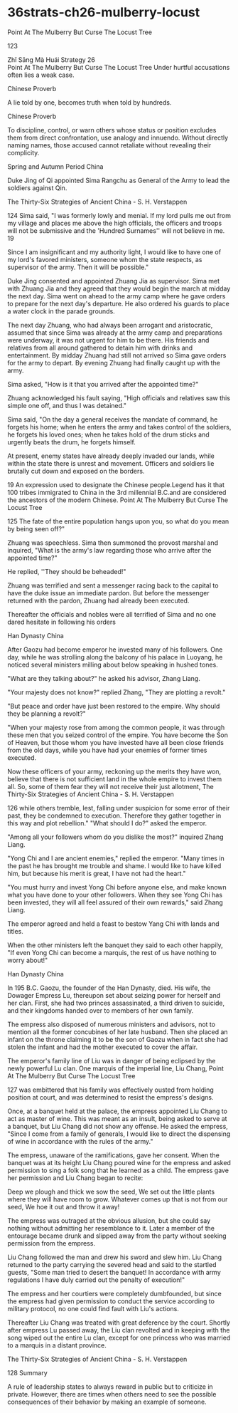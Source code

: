 # 36strats-ch26-mulberry-locust

Point At The Mulberry But Curse The Locust Tree 
 
123 
 
Zhǐ Sāng Mà Huái 
Strategy 26                                                   
Point At The Mulberry But Curse The Locust Tree 
Under hurtful accusations often lies a weak case. 
 
Chinese Proverb 
 
A lie told by one, becomes truth when told by hundreds. 
 
Chinese Proverb 
 
To discipline, control, or warn others whose status or position excludes 
them from direct confrontation, use analogy and innuendo. Without 
directly naming names, those accused cannot retaliate without revealing 
their complicity. 
 
Spring and Autumn Period China 
 
Duke Jing of Qi appointed Sima Rangchu as General of the Army to 
lead the soldiers against Qin. 
 
The Thirty-Six Strategies of Ancient China - S. H. Verstappen 
 
124 
Sima said, "I was formerly lowly and menial. If my lord pulls me out 
from my village and places me above the high officials, the officers and 
troops will not be submissive and the 'Hundred Surnames'' will not 
believe in me. 19 
 
Since I am insignificant and my authority light, I would like to have one 
of my lord's favored ministers, someone whom the state respects, as 
supervisor of the army. Then it will be possible." 
 
Duke Jing consented and appointed Zhuang Jia as supervisor. Sima 
met with Zhuang Jia and they agreed that they would begin the march 
at midday the next day. Sima went on ahead to the army camp where he 
gave orders to prepare for the next day's departure. He also ordered his 
guards to place a water clock in the parade grounds. 
 
The next day Zhuang, who had always been arrogant and aristocratic, 
assumed that since Sima was already at the army camp and 
preparations were underway, it was not urgent for him to be there. His 
friends and relatives from all around gathered to detain him with drinks 
and entertainment. By midday Zhuang had still not arrived so Sima 
gave orders for the army to depart. By evening Zhuang had finally 
caught up with the army. 
 
Sima asked, "How is it that you arrived after the appointed time?" 
 
Zhuang acknowledged his fault saying, "High officials and relatives 
saw this simple one off, and thus I was detained." 
 
Sima said, "On the day a general receives the mandate of command, he 
forgets his home; when he enters the army and takes control of the 
soldiers, he forgets his loved ones; when he takes hold of the drum 
sticks and urgently beats the drum, he forgets himself.  
 
At present, enemy states have already deeply invaded our lands, while 
within the state there is unrest and movement. Officers and soldiers lie 
brutally cut down and exposed on the borders.  
                                                      
19 An expression used to designate the Chinese people.Legend has it that 100 
tribes immigrated to China in the 3rd millennial B.C.and are considered the 
ancestors of the modern Chinese. 
Point At The Mulberry But Curse The Locust Tree 
 
125 
The fate of the entire population hangs upon you, so what do you mean 
by being seen off?" 
 
Zhuang was speechless. Sima then summoned the provost marshal and 
inquired, "What is the army's law regarding those who arrive after the 
appointed time?" 
  
He replied, ''They should be beheaded!" 
 
Zhuang was terrified and sent a messenger racing back to the capital to 
have the duke issue an immediate pardon. But before the messenger 
returned with the pardon, Zhuang had already been executed.  
 
Thereafter the officials and nobles were all terrified of Sima and no one 
dared hesitate in following his orders 
 
Han Dynasty China 
 
After Gaozu had become emperor he invested many of his followers. 
One day, while he was strolling along the balcony of his palace in 
Luoyang, he noticed several ministers milling about below speaking in 
hushed tones. 
 
"What are they talking about?" he asked his advisor, Zhang Liang. 
 
"Your majesty does not know?" replied Zhang, "They are plotting a 
revolt." 
 
"But peace and order have just been restored to the empire. Why 
should they be planning a revolt?" 
 
"When your majesty rose from among the common people, it was 
through these men that you seized control of the empire. You have 
become the Son of Heaven, but those whom you have invested have all 
been close friends from the old days, while you have had your enemies 
of former times executed.  
 
Now these officers of your army, reckoning up the merits they have won, 
believe that there is not sufficient land in the whole empire to invest 
them all. So, some of them fear they will not receive their just allotment, 
The Thirty-Six Strategies of Ancient China - S. H. Verstappen 
 
126 
while others tremble, lest, falling under suspicion for some error of 
their past, they be condemned to execution. Therefore they gather 
together in this way and plot rebellion." 
"What should I do?" asked the emperor. 
 
"Among all your followers whom do you dislike the most?" inquired 
Zhang Liang. 
 
"Yong Chi and I are ancient enemies," replied the emperor. "Many 
times in the past he has brought me trouble and shame. I would like to 
have killed him, but because his merit is great, I have not had the 
heart." 
 
"You must hurry and invest Yong Chi before anyone else, and make 
known what you have done to your other followers. When they see 
Yong Chi has been invested, they will all feel assured of their own 
rewards," said Zhang Liang. 
 
The emperor agreed and held a feast to bestow Yang Chi with lands 
and titles.  
 
When the other ministers left the banquet they said to each other 
happily, "If even Yong Chi can become a marquis, the rest of us have 
nothing to worry about!" 
 
Han Dynasty China 
 
In 195 B.C. Gaozu, the founder of the Han Dynasty, died. His wife, the 
Dowager Empress Lu, thereupon set about seizing power for herself 
and her clan. First, she had two princes assassinated, a third driven to 
suicide, and their kingdoms handed over to members of her own family.  
 
The empress also disposed of numerous ministers and advisors, not to 
mention all the former concubines of her late husband. Then she placed 
an infant on the throne claiming it to be the son of Gaozu when in fact 
she had stolen the infant and had the mother executed to cover the 
affair.  
 
The emperor's family line of Liu was in danger of being eclipsed by the 
newly powerful Lu clan. One marquis of the imperial line, Liu Chang, 
Point At The Mulberry But Curse The Locust Tree 
 
127 
was embittered that his family was effectively ousted from holding 
position at court, and was determined to resist the empress's designs. 
 
Once, at a banquet held at the palace, the empress appointed Liu Chang 
to act as master of wine. This was meant as an insult, being asked to 
serve at a banquet, but Liu Chang did not show any offense. He asked 
the empress, "Since I come from a family of generals, I would like to 
direct the dispensing of wine in accordance with the rules of the army."  
 
The empress, unaware of the ramifications, gave her consent. When the 
banquet was at its height Liu Chang poured wine for the empress and 
asked permission to sing a folk song that he learned as a child. The 
empress gave her permission and Liu Chang began to recite: 
 
Deep we plough and thick we sow the seed, 
We set out the little plants where they will have room to grow. 
Whatever comes up that is not from our seed, 
We hoe it out and throw it away! 
 
The empress was outraged at the obvious allusion, but she could say 
nothing without admitting her resemblance to it. Later a member of the 
entourage became drunk and slipped away from the party without 
seeking permission from the empress.  
 
Liu Chang followed the man and drew his sword and slew him. Liu 
Chang returned to the party carrying the severed head and said to the 
startled guests, "Some man tried to desert the banquet! In accordance 
with army regulations I have duly carried out the penalty of execution!" 
 
The empress and her courtiers were completely dumbfounded, but 
since the empress had given permission to conduct the service 
according to military protocol, no one could find fault with Liu's 
actions.  
 
Thereafter Liu Chang was treated with great deference by the court. 
Shortly after empress Lu passed away, the Liu clan revolted and in 
keeping with the song wiped out the entire Lu clan, except for one 
princess who was married to a marquis in a distant province. 
 
 
The Thirty-Six Strategies of Ancient China - S. H. Verstappen 
 
128 
Summary 
 
A rule of leadership states to always reward in public but to criticize in 
private. However, there are times when others need to see the possible 
consequences of their behavior by making an example of someone. 
